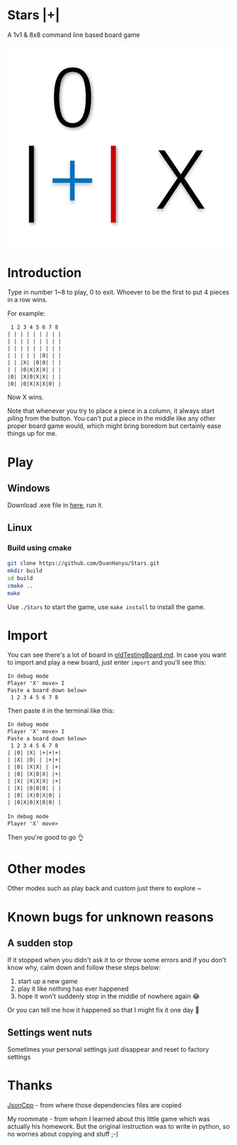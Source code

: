 # Stars |+|
A 1v1 & 8x8 command line based board game

![tag](./icon/tag.png)

# Introduction
Type in number 1~8 to play, 0 to exit. Whoever to be the first to put 4 pieces in a row wins.

For example:
```
 1 2 3 4 5 6 7 8
| | | | | | | | |
| | | | | | | | |
| | | | | | | | |
| | | | | |0| | |
| | |X| |0|0| | |
| | |0|X|X|X| | |
|0| |X|0|X|X| | |
|0| |0|X|X|X|0| |
```
Now X wins.

Note that whenever you try to place a piece in a column, it always start piling from the button. You can't put a piece in the middle like any other proper board game would, which might bring boredom but certainly ease things up for me.

# Play
## Windows
Download .exe file in [here](https://github.com/DuanHanyu/Stars/releases), run it.  

## Linux
### Build using cmake
```sh
git clone https://github.com/DuanHanyu/Stars.git
mkdir build
cd build
cmake ..
make
```
Use `./Stars` to start the game, use `make install` to install the game.  

# Import
You can see there's a lot of board in [oldTestingBoard.md](./oldTestingBoard.md). In case you want to import and play a new board, just enter `import` and you'll see this:  
```
In debug mode
Player 'X' move> I
Paste a board down below>
 1 2 3 4 5 6 7 8
```
Then paste it in the terminal like this:  
```
In debug mode
Player 'X' move> I
Paste a board down below>
 1 2 3 4 5 6 7 8
| |0| |X| |+|+|+|
| |X| |0| | |+|+|
| |0| |X|X| | |+|
| |0| |X|0|X| |+|
| |X| |X|X|X| |+|
| |X| |0|0|0| | |
| |0| |X|0|X|0| |
| |0|X|0|X|0|0| |

In debug mode
Player 'X' move>
```
Then you're good to go &#128076;  

# Other modes
Other modes such as play back and custom just there to explore \~

# Known bugs for unknown reasons
## A sudden stop
If it stopped when you didn't ask it to or throw some errors and if you don't know why, calm down and follow these steps below:
1. start up a new game
2. play it like nothing has ever happened
3. hope it won't suddenly stop in the middle of nowhere again &#x1F602;  

Or you can tell me how it happened so that I might fix it one day &#129300;  

## Settings went nuts
Sometimes your personal settings just disappear and reset to factory settings  

# Thanks
[JsonCpp](https://github.com/open-source-parsers/jsoncpp) - from where those dependencies files are copied  

My roommate - from whom I learned about this little game which was actually his homework. But the original instruction was to write in python, so no worries about copying and stuff ;-)
